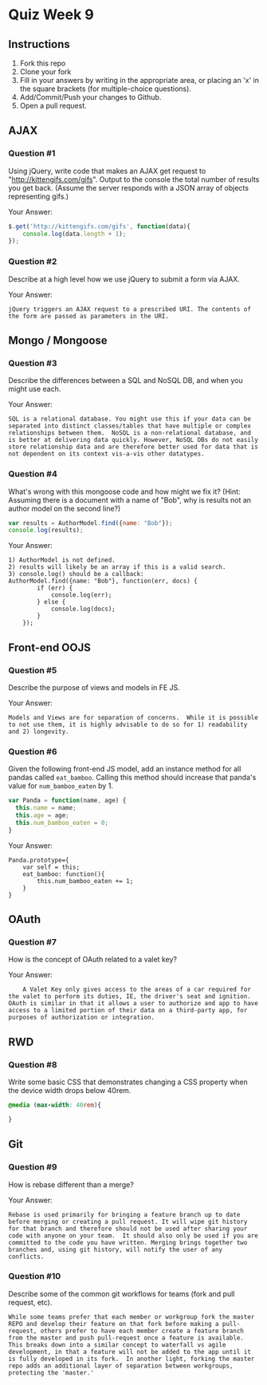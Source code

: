 # Quiz Week 9

## Instructions

1. Fork this repo
2. Clone your fork
3. Fill in your answers by writing in the appropriate area, or placing an 'x' in
the square brackets (for multiple-choice questions).
4. Add/Commit/Push your changes to Github.
5. Open a pull request.

## AJAX

### Question #1

Using jQuery, write code that makes an AJAX get request to "http://kittengifs.com/gifs". Output to the console the total number of results you get back. (Assume the server responds with a JSON array of objects representing gifs.)

Your Answer:
```js
$.get('http://kittengifs.com/gifs', function(data){
    console.log(data.length + 1);
});
```

### Question #2

Describe at a high level how we use jQuery to submit a form via AJAX.

Your Answer:
```text
jQuery triggers an AJAX request to a prescribed URI. The contents of the form are passed as parameters in the URI.
```


## Mongo / Mongoose

### Question #3

Describe the differences between a SQL and NoSQL DB, and when you might use each.

Your Answer:
```text
SQL is a relational database. You might use this if your data can be separated into distinct classes/tables that have multiple or complex relationships between them.  NoSQL is a non-relational database, and is better at delivering data quickly. However, NoSQL DBs do not easily store relationship data and are therefore better used for data that is not dependent on its context vis-a-vis other datatypes.
```


### Question #4

What's wrong with this mongoose code and how might we fix it?
(Hint: Assuming there is a document with a name of "Bob", why is results not an author model on the second line?)

```js
var results = AuthorModel.find({name: "Bob"});
console.log(results);
```

Your Answer:
```text
1) AuthorModel is not defined.
2) results will likely be an array if this is a valid search.
3) console.log() should be a callback:
AuthorModel.find({name: "Bob"}, function(err, docs) {
        if (err) {
            console.log(err);
        } else {
            console.log(docs);
        }
    });
```

## Front-end OOJS

### Question #5

Describe the purpose of views and models in FE JS.

Your Answer:
```text
Models and Views are for separation of concerns.  While it is possible to not use them, it is highly advisable to do so for 1) readability and 2) longevity.
```

### Question #6

Given the following front-end JS model, add an instance method for all pandas called `eat_bamboo`. Calling this method should increase that panda's value for `num_bamboo_eaten` by 1.

```js
var Panda = function(name, age) {
  this.name = name;
  this.age = age;
  this.num_bamboo_eaten = 0;
}
```

Your Answer:
```text
Panda.prototype={
    var self = this;
    eat_bamboo: function(){
        this.num_bamboo_eaten += 1;
    }
}
```


## OAuth

### Question #7

How is the concept of OAuth related to a valet key?

Your Answer:
```text
    A Valet Key only gives access to the areas of a car required for the valet to perform its duties, IE, the driver's seat and ignition. OAuth is similar in that it allows a user to authorize and app to have access to a limited portion of their data on a third-party app, for purposes of authorization or integration.
```


## RWD

### Question #8

Write some basic CSS that demonstrates changing a CSS property when the device width drops below 40rem.

```css
@media (max-width: 40rem){

}
```

## Git

### Question #9

How is rebase different than a merge?

Your Answer:
```text
Rebase is used primarily for bringing a feature branch up to date before merging or creating a pull request. It will wipe git history for that branch and therefore should not be used after sharing your code with anyone on your team.  It should also only be used if you are committed to the code you have written. Merging brings together two branches and, using git history, will notify the user of any conflicts.
```

### Question #10

Describe some of the common git workflows for teams (fork and pull request, etc).

```text
While some teams prefer that each member or workgroup fork the master REPO and develop their feature on that fork before making a pull-request, others prefer to have each member create a feature branch from the master and push pull-request once a feature is available.  This breaks down into a similar concept to waterfall vs agile development, in that a feature will not be added to the app until it is fully developed in its fork.  In another light, forking the master repo adds an additional layer of separation between workgroups, protecting the 'master.'
```
